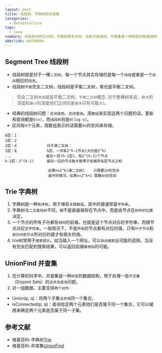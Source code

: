 ```yaml
---
layout: post
title: 线段树、字典树和并查集
categories:
  - DataStructure
tags:
  - java
summary: 线段树也称区间树。字典树是多叉树，也称为前缀树。并查集是一种树型的数据结构。
abbrlink: ddf9869e
---
```


## Segment Tree 线段树
- 线段树就是对于一棵`二叉树`，每一个节点其实存储的是每一个`线段`或者是一个`区间`相应的`信息`。
- 线段树`不是`完全二叉树，线段树是平衡二叉树，堆也是平衡二叉树。
> 完全二叉树`本身`就是平衡二叉树。`平衡二叉树`概念: 对于整棵树来说，`最大`的深度和`最小`的深度他们之间的差`最多`只有可能`为1`。  
- 经典的线段树问题：`区间染色`、`区间查询`。用`数组`来实现这两个问题的话，更新和查询都是`O(n)`，而`线段树`则是`O(log n)`。
- 区间有n个元素，用数组表示的话需要`4n`的空间来存储。
```
0层：1              
1层：2              
2层：4              对于满二叉树：
3层：8              h层，一共有2^h-1节点(大约是2^h)
...                最后一层(h-1层)，有2^(h-1)个节点
h-1层：2^(h-1)      最后一层的节点数大致等于前面所有层节点之和

                    如果n=2^k(满二叉树)    只需要2n的空间
                    最坏的情况，如果n=2^k+1 需要4n的空间
```

## Trie 字典树
1. 字典树是一种`有序树`，用于保存`关联数组`，其中的键通常是`字符串`。
1. 字典树与`二叉查找树`不同，`键`不是直接保存在节点中，而是由节点在`树中的位置`决定。
1. 一个节点的所有子孙都有`相同`的前缀，也就是这个节点对应的字符串，而根节点对应`空字符串`。一般情况下，不是`所有`的节点都有对应的值，只有`叶子节点`和`部分内部节点`所对应的键才有相关的值。
1. trie树常用于`搜索提示`。如当输入一个网址，可以`自动搜索`出可能的选择。当没有完全匹配的搜索结果，可以返回前缀`最相似`的可能。

## UnionFind 并查集
1. 在计算机科学中，并查集是一种`树型`的数据结构，用于处理一些`不交集`（Disjoint Sets）的`合并及查询`问题。
1. 对一组数据，主要支持`两个动作` :
- Union(p, q)：将两个子集`合并成`同一个集合。
- isConnected(p, q)：查询给定两个元素他们是否属于同一个集合。它可以被用来确定两个元素是否属于同一子集。



## 参考文献
- 维基百科-字典树[Trie](https://zh.wikipedia.org/wiki/Trie)  
- 维基百科-并查集[UnionFind](https://zh.wikipedia.org/wiki/%E5%B9%B6%E6%9F%A5%E9%9B%86)


